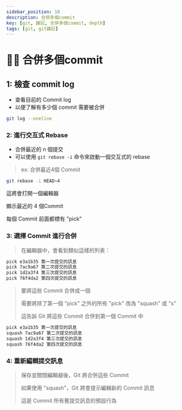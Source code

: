 ```yaml
---
sidebar_position: 10
description: 合併多個commit
key: [git, 雜記, 合併多個commit, depth]
tags: [git, git雜記]
---
```


# 👩‍💻 合併多個commit

## 1: 檢查 commit log

- 查看目前的 Commit log
- 以便了解有多少個 commit 需要被合併

```bash
git log --oneline
```

### 2: 進行交互式 Rebase

- 合併最近的 n 個提交
- 可以使用 `git rebase -i` 命令來啟動一個交互式的 rebase

> ex: 合併最近4個 Commit

```bash
git rebase -i HEAD~4
```

這將會打開一個編輯器

顯示最近的 4 個Commit

每個 Commit 前面都標有 "pick"

### 3: 選擇 Commit 進行合併

> 在編輯器中，會看到類似這樣的列表：

```bash
pick e3a1b35 第一次提交的訊息
pick 7ac9a67 第二次提交的訊息
pick 1d2a3f4 第三次提交的訊息
pick 76f4da2 第四次提交的訊息
```

> 要將這些 Commit 合併成一個
>
> 需要將除了第一個 "pick" 之外的所有 "pick" 改為 "squash" 或 "s"
>
> 這告訴 Git 將這些 Commit 合併到第一個 Commit 中

```bash
pick e3a1b35 第一次提交的訊息
squash 7ac9a67 第二次提交的訊息
squash 1d2a3f4 第三次提交的訊息
squash 76f4da2 第四次提交的訊息
```

### 4: 重新編輯提交訊息

> 保存並關閉編輯器後，Git 將合併這些 Commit
>
> 如果使用 "squash"，Git 將會提示編輯新的 Commit 訊息
>
> 這是 Commit 所有舊提交訊息的預設行為

